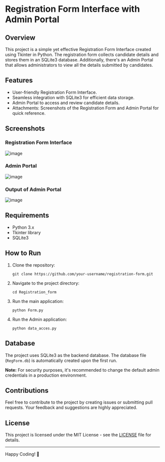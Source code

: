 # Registration Form Interface with Admin Portal

## Overview

This project is a simple yet effective Registration Form Interface created using Tkinter in Python. The registration form collects candidate details and stores them in an SQLite3 database. Additionally, there's an Admin Portal that allows administrators to view all the details submitted by candidates.

## Features

- User-friendly Registration Form Interface.
- Seamless integration with SQLite3 for efficient data storage.
- Admin Portal to access and review candidate details.
- Attachments: Screenshots of the Registration Form and Admin Portal for quick reference.

## Screenshots

### Registration Form Interface
![image](https://github.com/abhi24112/Projects/assets/91802093/076b4250-1675-4301-8026-491f89367774)

### Admin Portal
![image](https://github.com/abhi24112/Projects/assets/91802093/e2df5633-7831-45e7-85db-fbade290be15)

### Output of Admin Portal
![image](https://github.com/abhi24112/Projects/assets/91802093/2f5e8a11-a863-498b-b92c-ced938030b7f)


## Requirements

- Python 3.x
- Tkinter library
- SQLite3

## How to Run

1. Clone the repository:

   ```
   git clone https://github.com/your-username/registration-form.git
   ```

2. Navigate to the project directory:

   ```
   cd Registration_form
   ```

3. Run the main application:

   ```
   python Form.py
   ```
4. Run the Admin application:

   ```
   python data_acces.py
   ```

## Database

The project uses SQLite3 as the backend database. The database file (`RegForm.db`) is automatically created upon the first run.


**Note:** For security purposes, it's recommended to change the default admin credentials in a production environment.

## Contributions

Feel free to contribute to the project by creating issues or submitting pull requests. Your feedback and suggestions are highly appreciated.

## License

This project is licensed under the MIT License - see the [LICENSE](/LICENSE) file for details.

---

Happy Coding! 🚀
